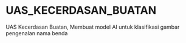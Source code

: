 # UAS_KECERDASAN_BUATAN
UAS Kecerdasan Buatan, Membuat model AI untuk klasifikasi gambar pengenalan nama benda

